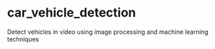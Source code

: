 # car_vehicle_detection
Detect vehicles in video using image processing and machine learning techniques
